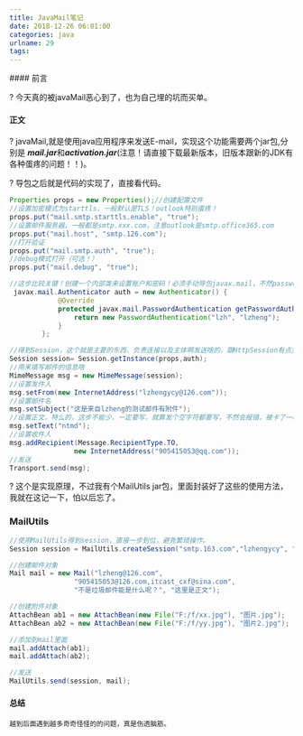 ```yaml
---
title: JavaMail笔记
date: 2018-12-26 06:01:00
categories: java
urlname: 29
tags:
---
```

<!--markdown-->#### 前言

?		今天真的被javaMail恶心到了，也为自己埋的坑而买单。

#### 正文

?		javaMail,就是使用java应用程序来发送E-mail，实现这个功能需要两个jar包,分别是  ***mail.jar***和***activation.jar***(注意！请直接下载最新版本，旧版本跟新的JDK有各种蛋疼的问题！！)。

?		导包之后就是代码的实现了，直接看代码。


```java
Properties props = new Properties();//创建配置文件
//设置加密模式为starttls，一般默认是TLS！outlook特别蛋疼！
props.put("mail.smtp.starttls.enable", "true");
//设置邮件服务器，一般都是smtp.xxx.com，注意outlook是smtp.office365.com
props.put("mail.host", "smtp.126.com");
//打开验证
props.put("mail.smtp.auth", "true");
//debug模式打开（可选！）
props.put("mail.debug", "true");

//这步比较关键！创建一个内部类来设置账户和密码！必须手动导包javax.mail，不然password会是char[]类型而且不能直接用String带入，很78怪！
 javax.mail.Authenticator auth = new Authenticator() {
            @Override
            protected javax.mail.PasswordAuthentication getPasswordAuthentication() {
                return new PasswordAuthentication("lzh", "lzheng");
            }
        };

//得到Session，这个就是主要的东西，负责连接以及主体啊发送啥的，跟HttpSession有点类似
Session session= Session.getInstance(props,auth);
//用来填写邮件的信息啥
MimeMessage msg = new MimeMessage(session);
//设置发件人
msg.setFrom(new InternetAddress("lzhengycy@126.com"));
//设置邮件名
msg.setSubject("这是来自lzheng的测试邮件有附件");
//设置正文，特么的，这步不能少，一定要写，就算发个空字符都要写，不然会报错，被卡了一晚上
msg.setText("ntmd");
//设置收件人
msg.addRecipient(Message.RecipientType.TO,
                new InternetAddress("905415053@qq.com"));
//发送
Transport.send(msg);
```

?	这个是实现原理，不过我有个MailUtils jar包，里面封装好了这些的使用方法，我就在这记一下，怕以后忘了。



### MailUtils


```java
//使用MailUtils得到session，直接一步到位，避免繁琐操作。
Session session = MailUtils.createSession("smtp.163.com","lzhengycy", "password");

//创建邮件对象
Mail mail = new Mail("lzheng@126.com",
				"905415053@126.com,itcast_cxf@sina.com",
				"不是垃圾邮件能是什么呢？", "这里是正文");

//创建附件对象
AttachBean ab1 = new AttachBean(new File("F:/f/xx.jpg"), "图片.jpg");
AttachBean ab2 = new AttachBean(new File("F:/f/yy.jpg"), "图片2.jpg");

//添加到mail里面
mail.addAttach(ab1);
mail.addAttach(ab2);

//发送
MailUtils.send(session, mail);
```





#### 总结

  	越到后面遇到越多奇奇怪怪的的问题，真是伤透脑筋。